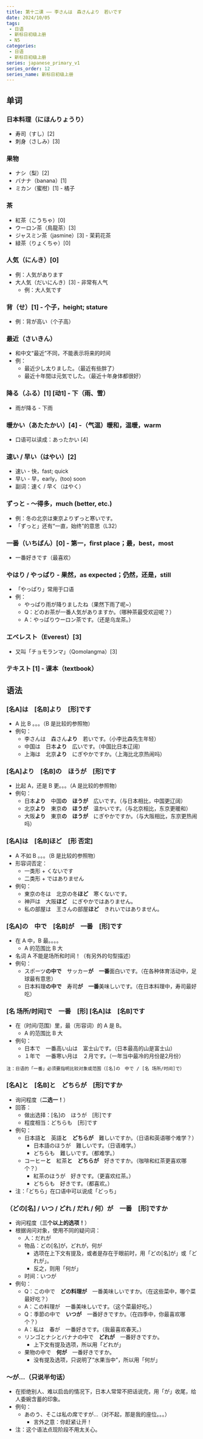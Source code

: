 ```yaml
---
title: 第十二课 —— 李さんは　森さんより　若いです
date: 2024/10/05
tags:
 - 日语
 - 新标日初级上册
 - N5
categories:
 - 日语
 - 新标日初级上册
series: japanese_primary_v1
series_order: 12
series_name: 新标日初级上册
---
```


## 单词

### 日本料理（にほんりょうり）

+ 寿司（すし）\[2\]
+ 刺身（さしみ）\[3\]

### 果物

+ ナシ（梨）\[2\]
+ バナナ（banana）\[1\]
+ ミカン（蜜柑）\[1\] - 橘子

### 茶

+ 紅茶（こうちゃ）\[0\]
+ ウーロン茶（鳥龍茶）\[3\]
+ ジャスミン茶（jasmine）\[3\] - 茉莉花茶
+ 緑茶（りょくちゃ）\[0\]

### 人気（にんき）\[0\]

+ 例：人気があります
+ 大人気（だいにんき）\[3\] - 非常有人气
  + 例：大人気です

### 背（せ）\[1\] - 个子，height; stature

+ 例：背が高い（个子高）

### 最近（さいきん）

+ 和中文“最近”不同，不能表示将来的时间
+ 例：
  + 最近少し太りました。（最近有些胖了）
  + 最近十年間は元気でした。（最近十年身体都很好）

### 降る（ふる）\[1\] \[动1\] - 下（雨、雪）

+ 雨が降る - 下雨

### 暖かい（あたたかい）\[4\] -（气温）暖和，温暖，warm

+ 口语可以读成：あったかい \[4\]

### 速い / 早い（はやい）\[2\]

+ 速い - 快，fast; quick
+ 早い - 早，early，(too) soon
+ 副词：速く / 早く（はやく）

### ずっと - ～得多，much (better, etc.)

+ 例：冬の北京は東京よりずっと寒いです。
+ 「ずっと」还有“一直，始终”的意思（L32）

### 一番（いちばん）\[0\] - 第一，first place；最，best，most

+ 一番好きです（最喜欢）

### やはり / やっぱり - 果然，as expected；仍然，还是，still

+ 「やっぱり」常用于口语
+ 例：
  + やっぱり雨が降りましたね（果然下雨了呢~）
  + Q：どのお茶が一番人気がありますか。（哪种茶最受欢迎呢？）
  + A：やっぱりウーロン茶です。（还是乌龙茶。）

### エベレスト（Everest）\[3\]

+ 又叫「チョモランマ」（Qomolangma）\[3\]

### テキスト \[1\] - 课本（textbook）

## 语法

### \[名A\]は　\[名B\]より　\[形\]です

+ A 比 B 。。。（B 是比较的参照物）
+ 例句：
  + 李さんは　森さん**より**　若いです。（小李比森先生年轻）
  + 中国は　日本**より**　広いです。（中国比日本辽阔）
  + 上海は　北京**より**　にぎやかですか。（上海比北京热闹吗）

### \[名A\]より　\[名B\]の　ほうが　\[形\]です

+ 比起 A，还是 B 更。。。（A 是比较的参照物）
+ 例句：
  + 日本**より**　中国**の　ほうが**　広いです。（与日本相比，中国更辽阔）
  + 北京**より**　東京**の　ほうが**　温かいです。（与北京相比，东京更暖和）
  + 大阪**より**　東京**の　ほうが**　にぎやかですか。（与大阪相比，东京更热闹吗）

### \[名A\]は　\[名B\]ほど　\[形 否定\]

+ A 不如 B 。。。（B 是比较的参照物）
+ 形容词否定：
  + 一类形 + くないです
  + 二类形 + ではありません
+ 例句：
  + 東京の冬は　北京の冬**ほど**　寒くないです。
  + 神戸は　大阪**ほど**　にぎやかではありません。
  + 私の部屋は　王さんの部屋**ほど**　きれいではありません。

### \[名A\]の　中で　\[名B\]が　一番　\[形\]です

+ 在 A 中，B 最。。。。
  + A 的范围比 B 大
+ 名词 A 不能是场所和时间！（有另外的句型描述）
+ 例句：
  + スポーツ**の中で**　サッカー**が　一番**面白いです。（在各种体育活动中，足球最有意思）
  + 日本料理**の中で**　寿司**が　一番**美味しいです。（在日本料理中，寿司最好吃）

### \[名 场所/时间\]で　一番　\[形\] \[名A\]は　\[名B\]です

+ 在（时间/范围）里，最（形容词）的 A 是 B。
  + A 的范围比 B 大
+ 例句：
  + 日本で　一番高い山は　富士山です。（日本最高的山是富士山）
  + １年で　一番寒い月は　２月です。（一年当中最冷的月份是2月份）

```注：日语的「一番」必须要指明比较对象或范围（[名]の　中で / [名 场所/时间]で）```

### \[名A\]と　\[名B\]と　どちらが　\[形\]ですか

+ 询问程度（**二选一！**）
+ 回答：
  + 做出选择：\[名\]の　ほうが　\[形\]です
  + 程度相当：どちらも　\[形\]です
+ 例句：
  + 日本語**と**　英語**と**　**どちらが**　難しいですか。（日语和英语哪个难学？）
    + 日本語のほうが　難しいです。（日语难学。）
    + どちらも　難しいです。（都难学。）
  + コーヒー**と**　紅茶**と**　**どちらが**　好きですか。（咖啡和红茶更喜欢哪个？）
    + 紅茶のほうが　好きです。（更喜欢红茶。）
    + どちらも　好きです。（都喜欢。）
+ 注：「どちら」在口语中可以说成「どっち」

### （どの\[名\] / いつ / どれ / だれ / 何）が　一番　\[形\]ですか

+ 询问程度（**三个以上的选项！**）
+ 根据询问对象，使用不同的疑问词：
  + 人：だれが
  + 物品：どの\[名\]が，どれが，何が
    + 选项在上下文有提及，或者是存在于眼前时，用「どの\[名\]が」或「どれが」。
    + 反之，则用「何が」
  + 时间：いつが
+ 例句：
  + Q：この中で　**どの料理が**　一番美味しいですか。（在这些菜中，哪个菜最好吃？）
  + A：この料理が　一番美味しいです。（这个菜最好吃。）
  + Q：季節の中で　**いつが**　一番好きですか。（在四季中，你最喜欢哪个？）
  + A：私は　春が　一番好きです。（我最喜欢春天。）
  + リンゴとナシとバナナの中で　**どれが**　一番好きですか。
    + 上下文有提及选项，所以用「どれが」
  + 果物の中で　**何が**　一番好きですか。
    + 没有提及选项，只说明了“水果当中”，所以用「何が」

### ～が...（只说半句话）

+ 在拒绝别人、难以启齿的情况下，日本人常常不把话说完，用「が」收尾，给人委婉含蓄的印象。
+ 例句：
  + あのう、そこは私の席ですが...（对不起，那是我的座位。。。）
    + 言外之意：你赶紧让开！
+ 注：这个语法点现阶段不用太关心。
